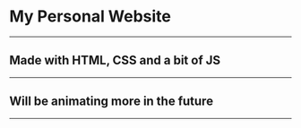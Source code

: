 # My Personal Website

<hr>

## Made with HTML, CSS and a bit of JS

<hr>

## Will be animating more in the future

<hr>
